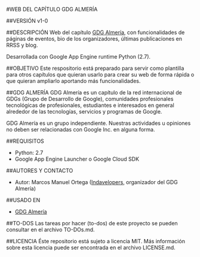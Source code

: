 #WEB DEL CAPÍTULO GDG ALMERÍA

##VERSIÓN
v1-0

##DESCRIPCIÓN
Web del capítulo [GDG Almería](https://gdg-almeria.appspot.com), con funcionalidades de páginas de eventos, bio de los organizadores, últimas publicaciones en RRSS y blog.

Desarrollada con Google App Engine runtime Python (2.7).

##OBJETIVO
Este respositorio está preparado para servir como plantilla para otros capítulos que quieran usarlo para crear su web de forma rápida o que quieran ampliarlo aportando más funcionalidades.

##GDG ALMERÍA
GDG Almería es un capítulo de la red internacional de GDGs (Grupo de Desarrollo de Google), comunidades profesionales tecnológicas de profesionales, estudiantes e interesados en general alrededor de las tecnologías, servicios y programas de Google.

GDG Almería es un grupo independiente. Nuestras actividades u opiniones no deben ser relacionadas con Google Inc. en alguna forma.

##REQUISITOS

- Python: 2.7
- Google App Engine Launcher o Google Cloud SDK

##AUTORES Y CONTACTO

- Autor: Marcos Manuel Ortega ([Indavelopers](https://github.com/Indavelopers), organizador del GDG Almería)

##USADO EN

- [GDG Almería](https://gdg-almeria.appspot.com)

##TO-DOS
Las tareas por hacer (to-dos) de este proyecto se pueden consultar en el archivo TO-DOs.md.

##LICENCIA
Éste repositorio está sujeto a licencia MIT. Más información sobre esta licencia puede ser encontrada en el archivo LICENSE.md.
